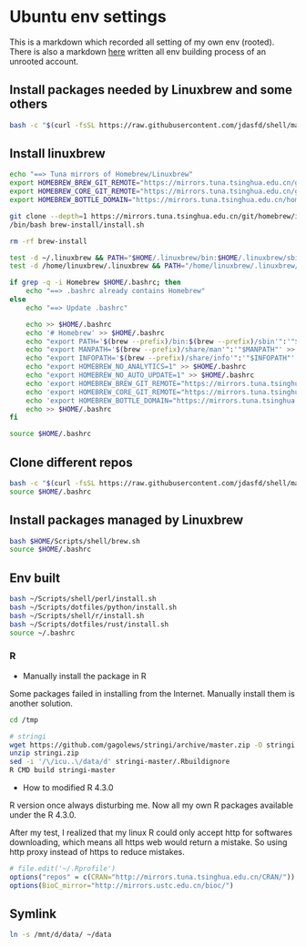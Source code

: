 # Ubuntu env settings

This is a markdown which recorded all setting of my own env (rooted). There is also a markdown [here](https://github.com/jdasfd/shell/blob/main/Management.md) written all env building process of an unrooted account.

## Install packages needed by Linuxbrew and some others

```bash
bash -c "$(curl -fsSL https://raw.githubusercontent.com/jdasfd/shell/master/basic.sh)"
```

## Install linuxbrew

```bash
echo "==> Tuna mirrors of Homebrew/Linuxbrew"
export HOMEBREW_BREW_GIT_REMOTE="https://mirrors.tuna.tsinghua.edu.cn/git/homebrew/brew.git"
export HOMEBREW_CORE_GIT_REMOTE="https://mirrors.tuna.tsinghua.edu.cn/git/homebrew/homebrew-core.git"
export HOMEBREW_BOTTLE_DOMAIN="https://mirrors.tuna.tsinghua.edu.cn/homebrew-bottles"

git clone --depth=1 https://mirrors.tuna.tsinghua.edu.cn/git/homebrew/install.git brew-install
/bin/bash brew-install/install.sh

rm -rf brew-install

test -d ~/.linuxbrew && PATH="$HOME/.linuxbrew/bin:$HOME/.linuxbrew/sbin:$PATH"
test -d /home/linuxbrew/.linuxbrew && PATH="/home/linuxbrew/.linuxbrew/bin:/home/linuxbrew/.linuxbrew/sbin:$PATH"

if grep -q -i Homebrew $HOME/.bashrc; then
    echo "==> .bashrc already contains Homebrew"
else
    echo "==> Update .bashrc"

    echo >> $HOME/.bashrc
    echo '# Homebrew' >> $HOME/.bashrc
    echo "export PATH='$(brew --prefix)/bin:$(brew --prefix)/sbin'":'"$PATH"' >> $HOME/.bashrc
    echo "export MANPATH='$(brew --prefix)/share/man'":'"$MANPATH"' >> $HOME/.bashrc
    echo "export INFOPATH='$(brew --prefix)/share/info'":'"$INFOPATH"' >> $HOME/.bashrc
    echo "export HOMEBREW_NO_ANALYTICS=1" >> $HOME/.bashrc
    echo "export HOMEBREW_NO_AUTO_UPDATE=1" >> $HOME/.bashrc
    echo 'export HOMEBREW_BREW_GIT_REMOTE="https://mirrors.tuna.tsinghua.edu.cn/git/homebrew/brew.git"' >> $HOME/.bashrc
    echo 'export HOMEBREW_CORE_GIT_REMOTE="https://mirrors.tuna.tsinghua.edu.cn/git/homebrew/homebrew-core.git"' >> $HOME/.bashrc
    echo 'export HOMEBREW_BOTTLE_DOMAIN="https://mirrors.tuna.tsinghua.edu.cn/homebrew-bottles"' >> $HOME/.bashrc
    echo >> $HOME/.bashrc
fi

source $HOME/.bashrc
```

## Clone different repos

```bash
bash -c "$(curl -fsSL https://raw.githubusercontent.com/jdasfd/shell/master/download.sh)"
source $HOME/.bashrc
```

## Install packages managed by Linuxbrew

```bash
bash $HOME/Scripts/shell/brew.sh
source $HOME/.bashrc
```

## Env built

```bash
bash ~/Scripts/shell/perl/install.sh
bash ~/Scripts/dotfiles/python/install.sh
bash ~/Scripts/shell/r/install.sh
bash ~/Scripts/dotfiles/rust/install.sh
source ~/.bashrc
```

### R

- Manually install the package in R

Some packages failed in installing from the Internet. Manually install them is another solution.

```bash
cd /tmp

# stringi
wget https://github.com/gagolews/stringi/archive/master.zip -O stringi.zip
unzip stringi.zip
sed -i '/\/icu..\/data/d' stringi-master/.Rbuildignore
R CMD build stringi-master
```

- How to modified R 4.3.0

R version once always disturbing me. Now all my own R packages available under the R 4.3.0.

After my test, I realized that my linux R could only accept http for softwares downloading, which means all https web would return a mistake. So using http proxy instead of https to reduce mistakes.

```R
# file.edit('~/.Rprofile')
options("repos" = c(CRAN="http://mirrors.tuna.tsinghua.edu.cn/CRAN/"))
options(BioC_mirror="http://mirrors.ustc.edu.cn/bioc/")
```

## Symlink

```bash
ln -s /mnt/d/data/ ~/data
```
